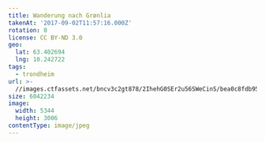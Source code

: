 ```yaml
---
title: Wanderung nach Grønlia
takenAt: '2017-09-02T11:57:16.000Z'
rotation: 0
license: CC BY-ND 3.0
geo:
  lat: 63.402694
  lng: 10.242722
tags:
  - trondheim
url: >-
  //images.ctfassets.net/bncv3c2gt878/2IhehG0SEr2u56SWeCinS/bea0c8fdb95bec23a0df6ad4f717a60c/wanderung-nach-grnlia_36834765622_o
size: 6042234
image:
  width: 5344
  height: 3006
contentType: image/jpeg
---
```


